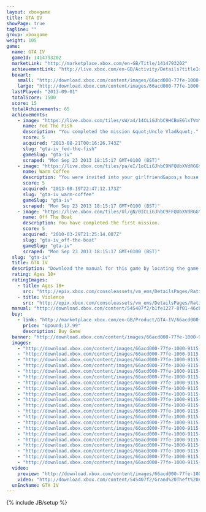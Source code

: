 ```yaml
---
layout: xboxgame
title: GTA IV
showPage: true
tagline: ""
group: xboxgame
weight: 105
game: 
  name: GTA IV
  gameId: 1414793202
  marketLink: "http://marketplace.xbox.com/en-GB/Title/1414793202"
  achievementLink: "http://live.xbox.com/en-GB/Activity/Details?titleId=1414793202"
  boxart: 
    small: "http://download.xbox.com/content/images/66acd000-77fe-1000-9115-d802545407f2/2057/boxartsm.jpg"
    large: "http://download.xbox.com/content/images/66acd000-77fe-1000-9115-d802545407f2/2057/boxartlg.jpg"
  lastPlayed: "2013-09-01"
  totalScore: 1500
  score: 15
  totalAchievements: 65
  achievements: 
    - image: "https://live.xbox.com/tiles/sW/a4/14CLiGJhbC9HCBoEGlxTVmYyL2FjaC8wLzIzAAAAAOfn5-iXZq0=.jpg"
      name: Fed The Fish
      description: "You completed the mission &quot;Uncle Vlad&quot;."
      score: 5
      acquired: "2013-08-21T00:16:26.743Z"
      slug: "gta-iv_fed-the-fish"
      gameSlug: "gta-iv"
      scraped: "Mon Sep 23 2013 18:15:17 GMT+0100 (BST)"
    - image: "https://live.xbox.com/tiles/pa/eI/1oCLiGJhbC9NFQUbXVdRGGYyL2FjaC8wLzkAAAAA5+fn+aenvg==.jpg"
      name: Warm Coffee
      description: "You were invited into your girlfriend&apos;s house."
      score: 5
      acquired: "2013-08-19T22:47:12.173Z"
      slug: "gta-iv_warm-coffee"
      gameSlug: "gta-iv"
      scraped: "Mon Sep 23 2013 18:15:17 GMT+0100 (BST)"
    - image: "https://live.xbox.com/tiles/Ul/gN/0ICLiGJhbC9FFQUbXVdRGGYyL2FjaC8wLzEAAAAA5+fn-yJYSQ==.jpg"
      name: Off The Boat
      description: You have completed the first mission.
      score: 5
      acquired: "2010-03-29T21:25:14.087Z"
      slug: "gta-iv_off-the-boat"
      gameSlug: "gta-iv"
      scraped: "Mon Sep 23 2013 18:15:17 GMT+0100 (BST)"
  slug: "gta-iv"
  title: GTA IV
  description: "Download the manual for this game by locating the game on http://marketplace.xbox.com and selecting &ldquo;See Game Manual&quot;. What does the American Dream mean today? For Niko Bellic, fresh off the boat from Europe, it is the hope he can escape his past.  For his cousin, Roman, it is the vision that together they can find fortune in Liberty City, gateway to the land of opportunity. As they slip into debt and are dragged into a criminal underworld by a series of shysters, thieves and sociopaths, they discover that the reality is very different from the dream in a city that worships money and status, and is heaven for those who have them and a living nightmare for those who don&rsquo;t. There are no refunds for this item. For more information, see www.xbox.com/live/accounts."
  rating: Ages 18+
  ratingImages: 
    - title: Ages 18+
      src: "http://epix.xbox.com/consoleassets/vm_ems/DetailsPages/RatingSystemID/14/default/Values/14005.png"
    - title: Violence
      src: "http://epix.xbox.com/consoleassets/vm_ems/DetailsPages/RatingSystemID/14/default/Descriptors/14005.png"
  manual: "http://download.xbox.com/content/545407f2/b1fe1227-8f01-46cb-aaab-bacfed2dc3b6.PDF"
  buy: 
    - link: "http://marketplace.xbox.com/en-GB/Product/GTA-IV/66acd000-77fe-1000-9115-d802545407f2?purchase=1&amp;DownloadType=Game"
      price: "&pound;17.99"
      description: Buy Game
  banner: "http://download.xbox.com/content/images/66acd000-77fe-1000-9115-d802545407f2/1033/banner.png"
  images: 
    - "http://download.xbox.com/content/images/66acd000-77fe-1000-9115-d802545407f2/1033/screenlg1.jpg"
    - "http://download.xbox.com/content/images/66acd000-77fe-1000-9115-d802545407f2/1033/screenlg2.jpg"
    - "http://download.xbox.com/content/images/66acd000-77fe-1000-9115-d802545407f2/1033/screenlg3.jpg"
    - "http://download.xbox.com/content/images/66acd000-77fe-1000-9115-d802545407f2/1033/screenlg4.jpg"
    - "http://download.xbox.com/content/images/66acd000-77fe-1000-9115-d802545407f2/1033/screenlg5.jpg"
    - "http://download.xbox.com/content/images/66acd000-77fe-1000-9115-d802545407f2/1033/screenlg6.jpg"
    - "http://download.xbox.com/content/images/66acd000-77fe-1000-9115-d802545407f2/1033/screenlg7.jpg"
    - "http://download.xbox.com/content/images/66acd000-77fe-1000-9115-d802545407f2/1033/screenlg8.jpg"
    - "http://download.xbox.com/content/images/66acd000-77fe-1000-9115-d802545407f2/1033/screenlg9.jpg"
    - "http://download.xbox.com/content/images/66acd000-77fe-1000-9115-d802545407f2/1033/screenlg10.jpg"
    - "http://download.xbox.com/content/images/66acd000-77fe-1000-9115-d802545407f2/1033/screenlg11.jpg"
    - "http://download.xbox.com/content/images/66acd000-77fe-1000-9115-d802545407f2/1033/screenlg12.jpg"
    - "http://download.xbox.com/content/images/66acd000-77fe-1000-9115-d802545407f2/1033/screenlg13.jpg"
    - "http://download.xbox.com/content/images/66acd000-77fe-1000-9115-d802545407f2/1033/screenlg14.jpg"
    - "http://download.xbox.com/content/images/66acd000-77fe-1000-9115-d802545407f2/1033/screenlg15.jpg"
    - "http://download.xbox.com/content/images/66acd000-77fe-1000-9115-d802545407f2/1033/screenlg16.jpg"
    - "http://download.xbox.com/content/images/66acd000-77fe-1000-9115-d802545407f2/1033/screenlg17.jpg"
    - "http://download.xbox.com/content/images/66acd000-77fe-1000-9115-d802545407f2/1033/screenlg18.jpg"
    - "http://download.xbox.com/content/images/66acd000-77fe-1000-9115-d802545407f2/1033/screenlg19.jpg"
    - "http://download.xbox.com/content/images/66acd000-77fe-1000-9115-d802545407f2/1033/screenlg20.jpg"
    - "http://download.xbox.com/content/images/66acd000-77fe-1000-9115-d802545407f2/1033/background.jpg"
  video: 
    preview: "http://download.xbox.com/content/images/66acd000-77fe-1000-9115-d802545407f2/1033/background.jpg"
    video: "http://download.xbox.com/content/545407f2/Grand%20Theft%20Auto%20IV.asx"
  unEncName: GTA IV
---
```

{% include JB/setup %}